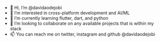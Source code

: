 - 👋 Hi, I’m @davidaodejobi
- 👀 I’m interested in cross-platform development and AI/ML 
- 🌱 I’m currently learning flutter, dart, and python
- 💞️ I’m looking to collaborate on any available projects that is within my stack
- 📫 You can reach me on twitter, instagram and github @davidaodejobi
